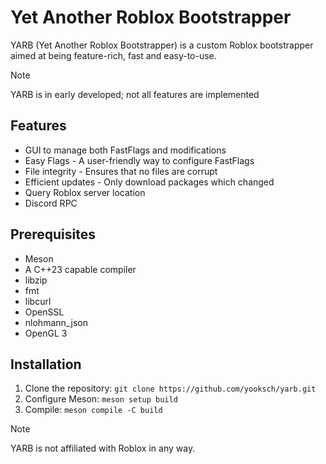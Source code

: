 # Yet Another Roblox Bootstrapper

YARB (Yet Another Roblox Bootstrapper) is a custom Roblox bootstrapper aimed at being feature-rich, fast and easy-to-use.

> [!NOTE]
> YARB is in early developed; not all features are implemented

## Features
- GUI to manage both FastFlags and modifications
- Easy Flags - A user-friendly way to configure FastFlags
- File integrity - Ensures that no files are corrupt
- Efficient updates - Only download packages which changed
- Query Roblox server location
- Discord RPC

## Prerequisites

- Meson
- A C++23 capable compiler
- libzip
- fmt
- libcurl
- OpenSSL
- nlohmann_json
- OpenGL 3

## Installation

1. Clone the repository: `git clone https://github.com/yooksch/yarb.git`
2. Configure Meson: `meson setup build`
3. Compile: `meson compile -C build`


> [!NOTE]
> YARB is not affiliated with Roblox in any way.